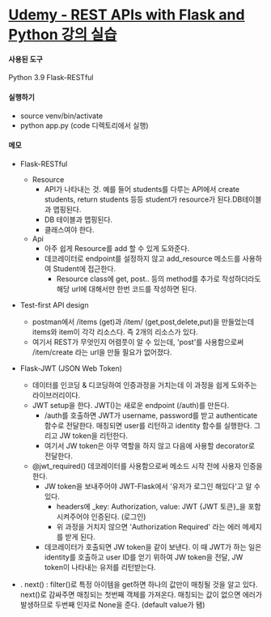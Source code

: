 [Udemy - REST APIs with Flask and Python 강의 실습](https://www.udemy.com/course/rest-api-flask-and-python/)
==========================================================================================================

#### 사용된 도구
Python 3.9
Flask-RESTful

#### 실행하기
- source venv/bin/activate
- python app.py (code 디렉토리에서 실행)

#### 메모
- Flask-RESTful
    - Resource
        - API가 나타내는 것. 예를 들어 students를 다루는 API에서 create students, return students 등등 student가 resource가 된다.DB테이블과 맵핑된다.
        - DB 테이블과 맵핑된다.
        - 클래스여야 한다.
    - Api
        - 아주 쉽게 Resource를 add 할 수 있게 도와준다.
        - 데코레이터로 endpoint를 설정하지 않고 add_resource 메소드를 사용하여 Student에 접근한다.
            - Resource class에 get, post.. 등의 method를 추가로 작성하더라도 해당 url에 대해서만 한번 코드를 작성하면 된다. 
    
- Test-first API design
    - postman에서 /items (get)과 /item/<name> (get,post,delete,put)을 만들었는데 items와 item이 각각 리소스다. 즉 2개의 리소스가 있다.
    - 여기서 REST가 무엇인지 어렴풋이 알 수 있는데, 'post'를 사용함으로써 /item/create 라는 url을 만들 필요가 없어졌다.

- Flask-JWT (JSON Web Token)
    - 데이터를 인코딩 & 디코딩하여 인증과정을 거치는데 이 과정을 쉽게 도와주는 라이브러리이다.
    - JWT setup을 한다. JWT()는 새로운 endpoint (/auth)를 만든다.
        - /auth를 호출하면 JWT가 username, password를 받고 authenticate 함수로 전달한다. 매칭되면 user를 리턴하고 identity 함수를 실행한다. 그리고 JW token을 리턴한다.
        - 여기서 JW token은 아무 역할을 하지 않고 다음에 사용할 decorator로 전달한다.
    - @jwt_required() 데코레이터를 사용함으로써 메소드 시작 전에 사용자 인증을 한다.
        - JW token을 보내주어야 JWT-Flask에서 '유저가 로그인 해있다'고 알 수 있다. 
            - headers에 _key: Authorization, value: JWT {JWT 토큰}_을 포함시켜주어야 인증된다. (로그인)
            - 위 과정을 거치지 않으면 'Authorization Required' 라는 에러 메세지를 받게 된다.
        - 데코레이터가 호출되면 JW token을 같이 보낸다. 이 때 JWT가 하는 일은 identity를 호출하고 user ID를 얻기 위하여 JW token을 전달, JW token이 나타내는 유저를 리턴받는다.

- .
     next() : filter()로 특정 아이템을 get하면 하나의 값만이 매칭될 것을 알고 있다. next()로 감싸주면 매칭되는 첫번째 객체를 가져온다. 매칭되는 값이 없으면 에러가 발생하므로 두번째 인자로 None을 준다. (default value가 됌)
